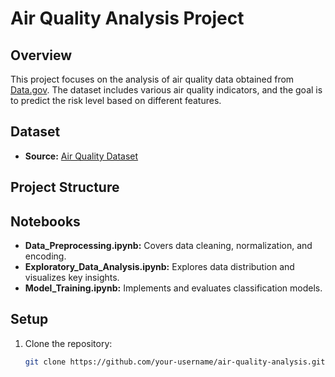 # Air Quality Analysis Project

## Overview

This project focuses on the analysis of air quality data obtained from [Data.gov](https://catalog.data.gov/dataset/air-quality). The dataset includes various air quality indicators, and the goal is to predict the risk level based on different features.

## Dataset

- **Source:** [Air Quality Dataset](https://catalog.data.gov/dataset/air-quality)


## Project Structure


## Notebooks

- **Data_Preprocessing.ipynb:** Covers data cleaning, normalization, and encoding.
- **Exploratory_Data_Analysis.ipynb:** Explores data distribution and visualizes key insights.
- **Model_Training.ipynb:** Implements and evaluates classification models.

## Setup

1. Clone the repository:

   ```bash
   git clone https://github.com/your-username/air-quality-analysis.git
